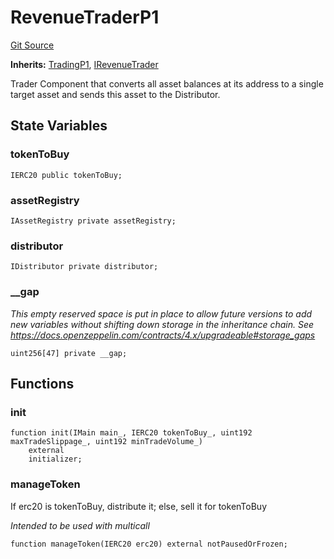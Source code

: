 # RevenueTraderP1
[Git Source](https://github.com/larrythecucumber321/protocol/blob/0e60393685a4ae7994ac986273cdfa4cf9c069ed/contracts/p1/RevenueTrader.sol)

**Inherits:**
[TradingP1](/tools/docgen/src/contracts/p1/mixins/Trading.sol/abstract.TradingP1.md), [IRevenueTrader](/tools/docgen/src/contracts/interfaces/IRevenueTrader.sol/interface.IRevenueTrader.md)

Trader Component that converts all asset balances at its address to a
single target asset and sends this asset to the Distributor.


## State Variables
### tokenToBuy

```solidity
IERC20 public tokenToBuy;
```


### assetRegistry

```solidity
IAssetRegistry private assetRegistry;
```


### distributor

```solidity
IDistributor private distributor;
```


### __gap
*This empty reserved space is put in place to allow future versions to add new
variables without shifting down storage in the inheritance chain.
See https://docs.openzeppelin.com/contracts/4.x/upgradeable#storage_gaps*


```solidity
uint256[47] private __gap;
```


## Functions
### init


```solidity
function init(IMain main_, IERC20 tokenToBuy_, uint192 maxTradeSlippage_, uint192 minTradeVolume_)
    external
    initializer;
```

### manageToken

If erc20 is tokenToBuy, distribute it; else, sell it for tokenToBuy

*Intended to be used with multicall*


```solidity
function manageToken(IERC20 erc20) external notPausedOrFrozen;
```

